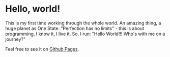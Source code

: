 # Hello, world!
This is my first time working through the whole world. An amazing thing, a huge planet as One State.
"Perfection has no limits" - this is about programming, I know it, I live it. 
    So, I run: "Hello World!!! Who's with me on a journey?"

Feel free to see it on 
[ Github Pages](https://Hacking-NASSA-with-HTML.github.io/hello-world).
